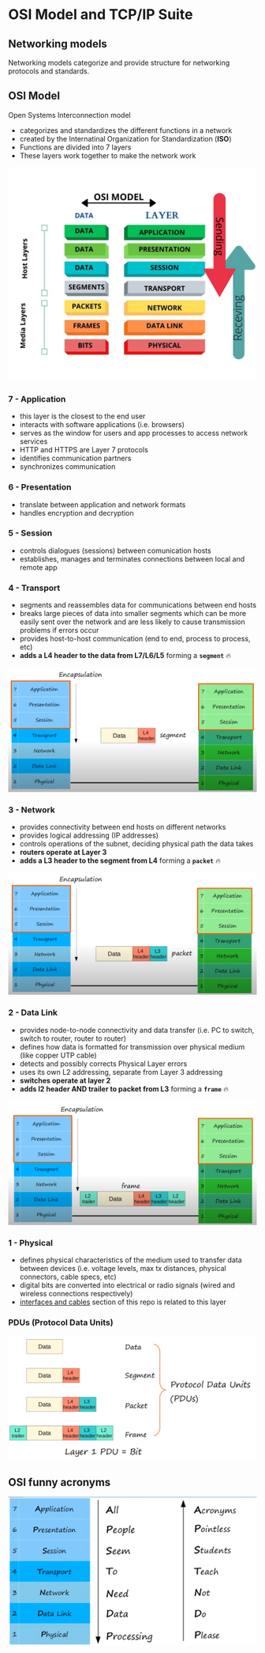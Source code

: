 # OSI Model and TCP/IP Suite

## Networking models
Networking models categorize and provide structure for networking protocols and standards.


## OSI Model
Open Systems Interconnection model

* categorizes and standardizes the different functions in a network
* created by the Internatinal Organization for Standardization (**ISO**)
* Functions are divided into 7 layers
* These layers work together to make the network work

![](../../docs/osi_model.png)


### 7 - Application

* this layer is the closest to the end user
* interacts with software applications (i.e. browsers)
* serves as the window for users and app processes to access network services
* HTTP and HTTPS are Layer 7 protocols
* identifies communication partners
* synchronizes communication


### 6 - Presentation

* translate between application and network formats
* handles encryption and decryption


### 5 - Session

* controls dialogues (sessions) between comunication hosts
* establishes, manages and terminates connections between local and remote app


### 4 - Transport

* segments and reassembles data for communications between end hosts
* breaks large pieces of data into smaller segments which can be more easily sent over the network and are less likely to cause transmission problems if errors occur
* provides host-to-host communication (end to end, process to process, etc)
* **adds a L4 header to the data from L7/L6/L5** forming a **`segment`** :fire:

![](../../docs/osi_l4_segment.png)


### 3 - Network

* provides connectivity between end hosts on different networks
* provides logical addressing (IP addresses)
* controls operations of the subnet, deciding physical path the data takes
* **routers operate at Layer 3**
* **adds a L3 header to the segment from L4** forming a **`packet`** :fire:

![](../../docs/osi_l3_packet.png)


### 2 - Data Link

* provides node-to-node connectivity and data transfer (i.e. PC to switch, switch to router, router to router)
* defines how data is formatted for transmission over physical medium (like copper UTP cable)
* detects and possibly corrects Physical Layer errors
* uses its own L2 addressing, separate from Layer 3 addressing
* **switches operate at layer 2**
* **adds l2 header AND trailer to packet from L3** forming a **`frame`** :fire:

![](../../docs/osi_l2_frame.png)


### 1 - Physical

* defines physical characteristics of the medium used to transfer data between devices (i.e. voltage levels, max tx distances, physical connectors, cable specs, etc)
* digital bits are converted into electrical or radio signals (wired and wireless connections respectively)
* [interfaces and cables](../interfaces_and_cables/) section of this repo is related to this layer


### PDUs (Protocol Data Units)
![](../../docs/pdu.png)


## OSI funny acronyms
![](../../docs/osi_acronyms.png)
